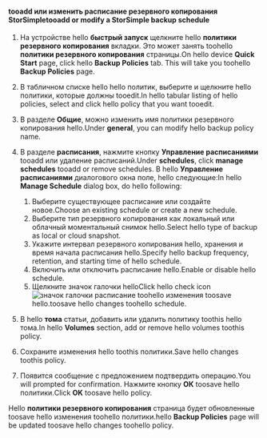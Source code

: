 
<!--author=SharS last changed: 9/15/15-->

#### <a name="tooadd-or-modify-a-storsimple-backup-schedule"></a><span data-ttu-id="8c7b2-101">tooadd или изменить расписание резервного копирования StorSimple</span><span class="sxs-lookup"><span data-stu-id="8c7b2-101">tooadd or modify a StorSimple backup schedule</span></span>
1. <span data-ttu-id="8c7b2-102">На устройстве hello **быстрый запуск** щелкните hello **политики резервного копирования** вкладки. Это может занять toohello **политики резервного копирования** страницы.</span><span class="sxs-lookup"><span data-stu-id="8c7b2-102">On hello device **Quick Start** page, click hello **Backup Policies** tab. This will take you toohello **Backup Policies** page.</span></span>
2. <span data-ttu-id="8c7b2-103">В табличном списке hello hello политик, выберите и щелкните hello политики, которые должны tooedit.</span><span class="sxs-lookup"><span data-stu-id="8c7b2-103">In hello tabular listing of hello policies, select and click hello policy that you want tooedit.</span></span>
3. <span data-ttu-id="8c7b2-104">В разделе **Общие**, можно изменить имя политики резервного копирования hello.</span><span class="sxs-lookup"><span data-stu-id="8c7b2-104">Under **general**, you can modify hello backup policy name.</span></span>
4. <span data-ttu-id="8c7b2-105">В разделе **расписания**, нажмите кнопку **Управление расписаниями** tooadd или удаление расписаний.</span><span class="sxs-lookup"><span data-stu-id="8c7b2-105">Under **schedules**, click **manage schedules** tooadd or remove schedules.</span></span> <span data-ttu-id="8c7b2-106">В hello **Управление расписаниями** диалогового окна поле, hello следующие:</span><span class="sxs-lookup"><span data-stu-id="8c7b2-106">In hello **Manage Schedule** dialog box, do hello following:</span></span>
   
   1. <span data-ttu-id="8c7b2-107">Выберите существующее расписание или создайте новое.</span><span class="sxs-lookup"><span data-stu-id="8c7b2-107">Choose an existing schedule or create a new schedule.</span></span>
   2. <span data-ttu-id="8c7b2-108">Выберите тип резервного копирования как локальный или облачный моментальный снимок hello.</span><span class="sxs-lookup"><span data-stu-id="8c7b2-108">Select hello type of backup as local or cloud snapshot.</span></span>
   3. <span data-ttu-id="8c7b2-109">Укажите интервал резервного копирования hello, хранения и время начала расписания hello.</span><span class="sxs-lookup"><span data-stu-id="8c7b2-109">Specify hello backup frequency, retention, and starting time of hello schedule.</span></span>
   4. <span data-ttu-id="8c7b2-110">Включить или отключить расписание hello.</span><span class="sxs-lookup"><span data-stu-id="8c7b2-110">Enable or disable hello schedule.</span></span>
   5. <span data-ttu-id="8c7b2-111">Щелкните значок галочки hello</span><span class="sxs-lookup"><span data-stu-id="8c7b2-111">Click hello check icon</span></span> ![значок галочки](./media/storsimple-add-modify-backup-schedule/HCS_CheckIcon-include.png) <span data-ttu-id="8c7b2-113">расписание toohello изменения toosave hello.</span><span class="sxs-lookup"><span data-stu-id="8c7b2-113">toosave hello changes toohello schedule.</span></span>
5. <span data-ttu-id="8c7b2-114">В hello **тома** статьи, добавить или удалить политику toothis hello тома.</span><span class="sxs-lookup"><span data-stu-id="8c7b2-114">In hello **Volumes** section, add or remove hello volumes toothis policy.</span></span>
6. <span data-ttu-id="8c7b2-115">Сохраните изменения hello toothis политики.</span><span class="sxs-lookup"><span data-stu-id="8c7b2-115">Save hello changes toothis policy.</span></span>
7. <span data-ttu-id="8c7b2-116">Появится сообщение с предложением подтвердить операцию.</span><span class="sxs-lookup"><span data-stu-id="8c7b2-116">You will prompted for confirmation.</span></span> <span data-ttu-id="8c7b2-117">Нажмите кнопку **ОК** toosave hello политики.</span><span class="sxs-lookup"><span data-stu-id="8c7b2-117">Click **OK** toosave hello policy.</span></span>

<span data-ttu-id="8c7b2-118">Hello **политики резервного копирования** страница будет обновленные toosave hello изменения toohello политики.</span><span class="sxs-lookup"><span data-stu-id="8c7b2-118">hello **Backup Policies** page will be updated toosave hello changes toohello policy.</span></span>


